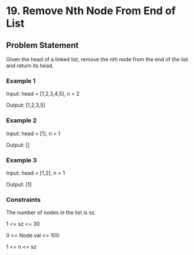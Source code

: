 # 19. Remove Nth Node From End of List

## Problem Statement

Given the head of a linked list, remove the nth node from the end of the list and return its head.

### Example 1

[](./Example-1.jpg)

Input: head = [1,2,3,4,5], n = 2

Output: [1,2,3,5]

### Example 2

Input: head = [1], n = 1

Output: []

### Example 3

Input: head = [1,2], n = 1

Output: [1]

### Constraints

The number of nodes in the list is sz.

1 <= sz <= 30

0 <= Node.val <= 100

1 <= n <= sz
